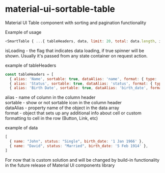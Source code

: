 # material-ui-sortable-table
Material UI Table component with sorting and pagination functionality

Example of usage
```javascript
<SmartTable { ...{ tableHeaders, data, limit: 20, total: data.length, isLoading } } />
```

isLoading - the flag that indicates data loading, if true spinner will be shown.
Usually it's passed from any state container on request action.

example of tableHeaders
```javascript
const tableHeaders = [
  { alias: 'Name', sortable: true, dataAlias: 'name', format: { type: 'link', url: 'http://someurl' } },
  { alias: 'Status', sortable: true, dataAlias: 'status', format: { type: 'status' } },
  { alias: 'Birth Date', sortable: true, dataAlias: 'birth_date', format: { type: 'date' } }]
```

alias - name of column in the column header <br />
sortable - show or not sortable icon in the column header <br />
dataAlias - property name of the object in the data array <br />
format - object that sets up any additional info about cell or custom formatting to cell in the row (Button, Link, etc) <br />

example of data
```javascript
[
  { name: "John", status: "Single", birth_date: '1 Jan 1966' },
  { name: "David", status: "Married", birth_date: '5 Feb 1914' },
]
```

For now that is custom solution and will be changed by build-in functionality in the future release of Material UI components library

